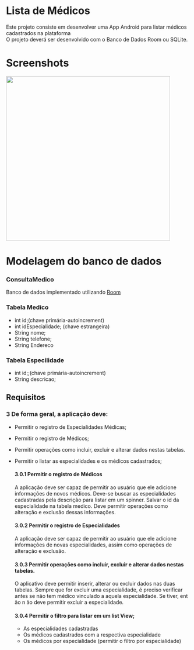 
# Lista de Médicos

Este projeto consiste em desenvolver uma App Android para listar médicos cadastrados na plataforma <br>
O projeto deverá ser desenvolvido com o Banco de Dados Room ou SQLite.

# Screenshots
<img src="https://github.com/FelipeGaleao/ConsultaMedica/blob/main/screenshots/screenshots.png?raw=true" height="450px">

# Modelagem do banco de dados 
### ConsultaMedico
Banco de dados implementado utilizando [Room](https://developer.android.com/jetpack/androidx/releases/room?hl=pt-br)
### Tabela Medico
  - int id;(chave primária-autoincrement)
  - int idEspecialidade; (chave estrangeira)
  - String nome;
  - String telefone;
  - String Endereco

### Tabela Especilidade
  - int id;;(chave primária-autoincrement)
  - String descricao;

## Requisitos

### 3 De forma geral, a aplicação deve:
- Permitir o registro de Especialidades Médicas;
- Permitir o registro de Médicos;
- Permitir operações como incluir, excluir e alterar dados nestas tabelas.
- Permitir o listar as especialidades e os médicos cadastrados;

  #### 3.0.1 Permitir o registro de Médicos

  A aplicação deve ser capaz de permitir ao usuário que ele adicione informações
  de novos médicos. Deve-se buscar as especialidades cadastradas pela descrição
  para listar em um spinner. Salvar o id da especialidade na tabela medico. Deve
  permitir operações como alteração e exclusão dessas informações.

  #### 3.0.2 Permitir o registro de Especialidades

  A aplicação deve ser capaz de permitir ao usuário que ele adicione informações
  de novas especialidades, assim como operações de alteração e exclusão.

  #### 3.0.3 Permitir operações como incluir, excluir e alterar dados nestas tabelas.

  O aplicativo deve permitir inserir, alterar ou excluir dados nas duas tabelas.
  Sempre que for excluir uma especialidade, é preciso verificar antes se não tem
  médico vinculado a aquela especialidade. Se tiver, ent ̃ao n ̃ao deve permitir
  excluir a especialidade.

  #### 3.0.4 Permitir o filtro para listar em um list View;

  - As especialidades cadastradas
  - Os médicos cadastrados com a respectiva especialidade 
  - Os médicos por especialidade (permitir o filtro por especialidade)


